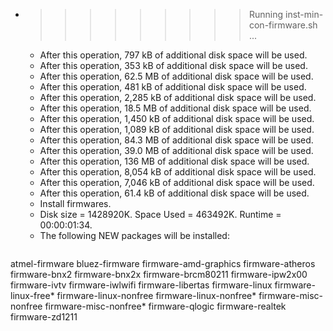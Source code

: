 * >>>>>>>>> Running inst-min-con-firmware.sh ...
  * After this operation, 797 kB of additional disk space will be used.
  * After this operation, 353 kB of additional disk space will be used.
  * After this operation, 62.5 MB of additional disk space will be used.
  * After this operation, 481 kB of additional disk space will be used.
  * After this operation, 2,285 kB of additional disk space will be used.
  * After this operation, 18.5 MB of additional disk space will be used.
  * After this operation, 1,450 kB of additional disk space will be used.
  * After this operation, 1,089 kB of additional disk space will be used.
  * After this operation, 84.3 MB of additional disk space will be used.
  * After this operation, 39.0 MB of additional disk space will be used.
  * After this operation, 136 MB of additional disk space will be used.
  * After this operation, 8,054 kB of additional disk space will be used.
  * After this operation, 7,046 kB of additional disk space will be used.
  * After this operation, 61.4 kB of additional disk space will be used.
  * Install firmwares.
  * Disk size = 1428920K. Space Used = 463492K. Runtime = 00:00:01:34.
  * The following NEW packages will be installed:
  ```bash
atmel-firmware bluez-firmware firmware-amd-graphics firmware-atheros firmware-bnx2
firmware-bnx2x firmware-brcm80211 firmware-ipw2x00 firmware-ivtv firmware-iwlwifi
firmware-libertas firmware-linux firmware-linux-free* firmware-linux-nonfree firmware-linux-nonfree*
firmware-misc-nonfree firmware-misc-nonfree* firmware-qlogic firmware-realtek firmware-zd1211
  ```
